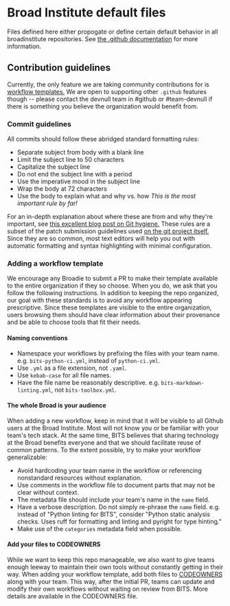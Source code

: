 # Broad Institute default files

Files defined here either propogate or define certain default behavior in all
broadinstitute repositories. See
[the .github documentation](https://docs.github.com/en/communities/setting-up-your-project-for-healthy-contributions/creating-a-default-community-health-file)
for more information.

## Contribution guidelines

Currently, the only feature we are taking community contributions for is
[workflow templates.](https://docs.github.com/en/actions/sharing-automations/creating-workflow-templates-for-your-organization)
We are open to supporting other `.github` features though -- please contact the
devnull team in #github or #team-devnull if there is something you believe the
organization would benefit from.

### Commit guidelines

All commits should follow these abridged standard formatting rules:

* Separate subject from body with a blank line
* Limit the subject line to 50 characters
* Capitalize the subject line
* Do not end the subject line with a period
* Use the imperative mood in the subject line
* Wrap the body at 72 characters
* Use the body to explain what and why vs. how
  *This is the most important rule by far!*

For an in-depth explanation about where these are from and why they're
important, see
[this excellent blog post on Git hygiene.](https://cbea.ms/git-commit/)
These rules are a subset of the patch submission guidelines used
[on the git project itself.](https://github.com/git/git/blob/master/Documentation/SubmittingPatches)
Since they are so common, most text editors will help you out with
automatic formatting and syntax highlighting with minimal configuration.

### Adding a workflow template

We encourage any Broadie to submit a PR to make their template available to the
entire organization if they so choose. When you do, we ask that you follow the
following instructions. In addition to keeping the repo organized, our goal with
these standards is to avoid any workflow appearing prescriptive. Since these
templates are visible to the entire organization, users browsing them should
have clear information about their provenance and be able to choose tools that
fit their needs.

#### Naming conventions

* Namespace your workflows by prefixing the files with your team
  name. e.g. `bits-python-ci.yml`, instead of `python-ci.yml`.
* Use `.yml` as a file extension, not `.yaml`.
* Use `kebab-case` for all file names.
* Have the file name be reasonably
  descriptive. e.g. `bits-markdown-linting.yml`, not `bits-toolbox.yml`.

#### The whole Broad is your audience

When adding a new workflow, keep in mind that it will be visible to all Github
users at the Broad Institute. Most will not know you or be familiar with your
team's tech stack. At the same time, BITS believes that sharing technology at
the Broad benefits everyone and that we should facilitate reuse of common
patterns. To the extent possible, try to make your workflow generalizable:

* Avoid hardcoding your team name in the workflow or referencing nonstandard
  resources without explanation.
* Use comments in the workflow file to document parts that may not be clear
  without context.
* The metadata file should include your team's name in the `name` field.
* Have a verbose description. Do not simply re-phrase the `name` field. e.g.
  instead of "Python linting for BITS", consider "Python static analysis checks.
  Uses ruff for formatting and linting and pyright for type hinting."
* Make use of the `categories` metadata field when possible.

#### Add your files to CODEOWNERS

While we want to keep this repo manageable, we also want to give teams enough
leeway to maintain their own tools without constantly getting in their way. When
adding your workflow template, add both files to
[CODEOWNERS](./.github/CODEOWNERS) along with your team. This way, after the
initial PR, teams can update and modify their own workflows without waiting on
review from BITS. More details are available in the CODEOWNERS file.
